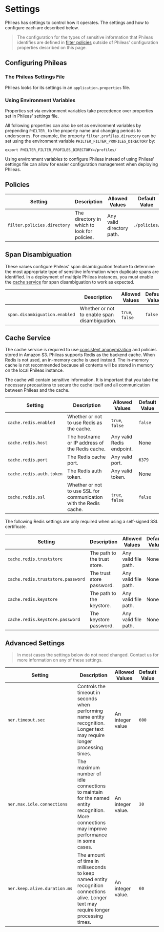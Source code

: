 # Settings

Phileas has settings to control how it operates. The settings and how to configure each are described below.

> The configuration for the types of sensitive information that Phileas identifies are defined in [filter policies](filter_policies/filter_policies.md) outside of Phileas' configuration properties described on this page.

## Configuring Phileas

### The Phileas Settings File

Phileas looks for its settings in an `application.properties` file.

### Using Environment Variables

Properties set via environment variables take precedence over properties set in Phileas' settings file.

All following properties can also be set as environment variables by prepending `PHILTER_` to the property name and changing periods to underscores. For example, the property `filter.profiles.directory` can be set using the environment variable `PHILTER_FILTER_PROFILES_DIRECTORY` by:

```
export PHILTER_FILTER_PROFILES_DIRECTORY=/profiles/
```

Using environment variables to configure Phileas instead of using Phileas' settings file can allow for easier configuration management when deploying Phileas.

## Policies

| Setting                     | Description                                  | Allowed Values            | Default Value |
| --------------------------- | -------------------------------------------- | ------------------------- | ------------- |
| `filter.policies.directory` | The directory in which to look for policies. | Any valid directory path. | `./policies/` |

## Span Disambiguation

These values configure Phileas' span disambiguation feature to determine the most appropriate type of sensitive information when duplicate spans are identified. In a deployment of multiple Phileas instances, you must enable the [cache service](Settings#cache) for span disambiguation to work as expected.

|                               | Description                                   | Allowed Values  | Default Value |
| ----------------------------- | --------------------------------------------- | --------------- | ------------- |
| `span.disambiguation.enabled` | Whether or not to enable span disambiguation. | `true`, `false` | `false`       |

## Cache Service

The cache service is required to use [consistent anonymization](anonymization.md) and policies stored in Amazon S3. Phileas supports Redis as the backend cache. When Redis is not used, an in-memory cache is used instead. The in-memory cache is not recommended because all contents will be stored in memory on the local Phileas instance.

The cache will contain sensitive information. It is important that you take the necessary precautions to secure the cache itself and all communication between Phileas and the cache.

| Setting                  | Description                                                       | Allowed Values            | Default Value |
| ------------------------ | ----------------------------------------------------------------- | ------------------------- | ------------- |
| `cache.redis.enabled`    | Whether or not to use Redis as the cache.                         | `true`, `false`           | `false`       |
| `cache.redis.host`       | The hostname or IP address of the Redis cache.                    | Any valid Redis endpoint. | None          |
| `cache.redis.port`       | The Redis cache port.                                             | Any valid port.           | `6379`        |
| `cache.redis.auth.token` | The Redis auth token.                                             | Any valid token.          | None          |
| `cache.redis.ssl`        | Whether or not to use SSL for communication with the Redis cache. | `true`, `false`           | `false`       |

The following Redis settings are only required when using a self-signed SSL certificate.

| Setting                           | Description                  | Allowed Values       | Default Value |
| --------------------------------- | ---------------------------- | -------------------- | ------------- |
| `cache.redis.truststore`          | The path to the trust store. | Any valid file path. | None          |
| `cache.redis.truststore.password` | The trust store password.    | Any valid file path. | None          |
| `cache.redis.keystore`            | The path to the keystore.    | Any valid file path. | None          |
| `cache.redis.keystore.password`   | The keystore password.       | Any valid file path. | None          |

## Advanced Settings

> In most cases the settings below do not need changed. Contact us for more information on any of these settings.

| Setting                      | Description                                                                                                                                  | Allowed Values    | Default Value |
| ---------------------------- | -------------------------------------------------------------------------------------------------------------------------------------------- | ----------------- | ------------- |
| `ner.timeout.sec`            | Controls the timeout in seconds when performing name entity recognition. Longer text may require longer processing times.                    | An integer value  | `600`         |
| `ner.max.idle.connections`   | The maximum number of idle connections to maintain for the named entity recognition. More connections may improve performance in some cases. | An integer value. | `30`          |
| `ner.keep.alive.duration.ms` | The amount of time in milliseconds to keep named entity recognition connections alive. Longer text may require longer processing times.      | An integer value. | `60`          |
